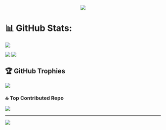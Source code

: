 <div align='center' > 
    <img  src="https://a.imagem.app/o1Lyi1.png">      
</div> 

<!--
# 💻 Tech Stack:
![CSS3](https://img.shields.io/badge/css3-%231572B6.svg?style=plastic&logo=css3&logoColor=white) ![C#](https://img.shields.io/badge/c%23-%23239120.svg?style=plastic&logo=csharp&logoColor=white) ![JavaScript](https://img.shields.io/badge/javascript-%23323330.svg?style=plastic&logo=javascript&logoColor=%23F7DF1E) ![HTML5](https://img.shields.io/badge/html5-%23E34F26.svg?style=plastic&logo=html5&logoColor=white) ![PHP](https://img.shields.io/badge/php-%23777BB4.svg?style=plastic&logo=php&logoColor=white) ![Windows Terminal](https://img.shields.io/badge/Windows%20Terminal-%234D4D4D.svg?style=plastic&logo=windows-terminal&logoColor=white) ![Next JS](https://img.shields.io/badge/Next-black?style=plastic&logo=next.js&logoColor=white) ![NodeJS](https://img.shields.io/badge/node.js-6DA55F?style=plastic&logo=node.js&logoColor=white) ![React](https://img.shields.io/badge/react-%2320232a.svg?style=plastic&logo=react&logoColor=%2361DAFB) ![Adobe Lightroom](https://img.shields.io/badge/Adobe%20Lightroom-31A8FF.svg?style=plastic&logo=Adobe%20Lightroom&logoColor=white) ![Adobe Photoshop](https://img.shields.io/badge/adobe%20photoshop-%2331A8FF.svg?style=plastic&logo=adobe%20photoshop&logoColor=white) ![Adobe Lightroom Classic](https://img.shields.io/badge/Adobe%20Lightroom%20Classic-31A8FF.svg?style=plastic&logo=Adobe%20Lightroom%20Classic&logoColor=white) ![Portfolio](https://img.shields.io/badge/Portfolio-%23000000.svg?style=plastic&logo=firefox&logoColor=#FF7139) ![Xamarin](https://img.shields.io/badge/Xamarin-3199DC?style=plastic&logo=xamarin&logoColor=white) -->
# 📊 GitHub Stats:

![](https://github-readme-streak-stats.herokuapp.com/?user=GuestRicardo&theme=transparent&hide_border=true)<br>



![](https://github-readme-stats.vercel.app/api?username=GuestRicardo&theme=transparent&hide_border=true&include_all_commits=true&count_private=true)
![](https://github-readme-stats.vercel.app/api/top-langs/?username=GuestRicardo&theme=transparent&hide_border=true&include_all_commits=true&count_private=true&layout=compact)

## 🏆 GitHub Trophies
![](https://github-profile-trophy.vercel.app/?username=GuestRicardo&theme=transparent&no-frame=true&no-bg=true&margin-w=4)

### 🔝 Top Contributed Repo
![](https://github-contributor-stats.vercel.app/api?username=GuestRicardo&limit=5&theme=transparent&combine_all_yearly_contributions=true)

---
[![](https://visitcount.itsvg.in/api?id=GuestRicardo&icon=2&color=1)](https://visitcount.itsvg.in)

<!-- Proudly created with GPRM ( https://gprm.itsvg.in ) -->






<!-- <a href=#><img src="contributions.svg"></a>

 <p align="center">
  Visitor count<br>
  <img src="https://profile-counter.glitch.me/_blocage/count.svg" />
</p> -->



<!-- Proudly created with GPRM ( https://gprm.itsvg.in ) -->

<!-- Proudly created with GPRM ( https://gprm.itsvg.in ) -->


  <!--quadro 1-->
</div>


    


 
  





